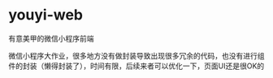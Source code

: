 # youyi-web
有意美甲的微信小程序前端

微信小程序大作业，很多地方没有做封装导致出现很多冗余的代码，也没有进行组件的封装（懒得封装了），时间有限，后续来者可以优化一下，页面UI还是很OK的
